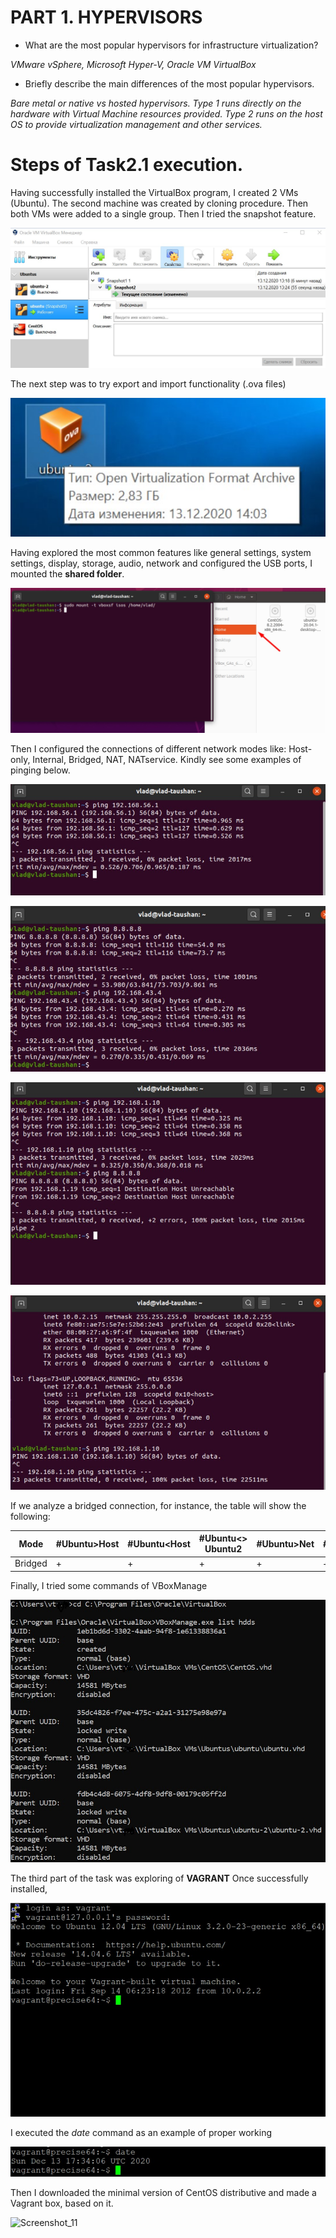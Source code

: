 # PART 1. HYPERVISORS
* What are the most popular hypervisors for infrastructure virtualization?

*VMware vSphere, Microsoft Hyper-V, Oracle VM VirtualBox*

* Briefly describe the main differences of the most popular hypervisors.

*Bare metal or native vs hosted hypervisors. Type 1 runs directly on the hardware with Virtual Machine resources provided. Type 2 runs on the host OS to provide virtualization management and other services.*


# Steps of Task2.1 execution.

Having successfully installed the VirtualBox program, I created 2 VMs (Ubuntu).
The second machine was created by cloning procedure. Then both VMs were added to a single group.
Then I tried the snapshot feature.

![Screenshot_1](Screenshots/1.jpg)

The next step was to try export and import functionality (.ova files)

![Screenshot_2](Screenshots/2.jpg)

Having explored the most common features like general settings, system settings, display, storage, audio, network and configured the USB ports, I mounted the **shared folder**.

![Screenshot_3](Screenshots/3.jpg)

Then I configured the connections of different network modes like: Host-only, Internal, Bridged, NAT, NATservice. Kindly see some examples of pinging below.


![Screenshot_4_VMtoHost_NAT](Screenshots/Screenshot_VMtoHost_NAT.jpg)

![Screenshot_5_VMtoInet_VMtoVM_BridgedConnection](Screenshots/Screenshot_VMtoInet_VMtoVM_BridgedConnection.jpg)

![Screenshot_6_VMtoVM_Internal](Screenshots/Screenshot_VMtoVM_Internal.jpg)

![Screenshot_7_VMtoVM_NAT](Screenshots/Screenshot_VMtoVM_NAT.jpg)

If we analyze a bridged connection, for instance, the table will show the following:

Mode | #Ubuntu>Host | #Ubuntu<Host | #Ubuntu<> Ubuntu2 | #Ubuntu>Net | #Ubuntu<Net
--- | --- | --- | --- |--- |---
Bridged | + | + | + | + | +

Finally, I tried some commands of VBoxManage

![Screenshot_8_Screenshot_VBoxManage](Screenshots/Screenshot_VBoxManage.jpg)

The third part of the task was exploring of **VAGRANT**
Once successfully installed,

![Screenshot_9](Screenshots/vagrant_1.jpg)

I executed the *date* command as an example of proper working

![Screenshot_10](Screenshots/vagrant_2.jpg)

Then I downloaded the minimal version of CentOS distributive and made a Vagrant box, based on it.

![Screenshot_11](Screenshots/vagrant_3.jpg)

